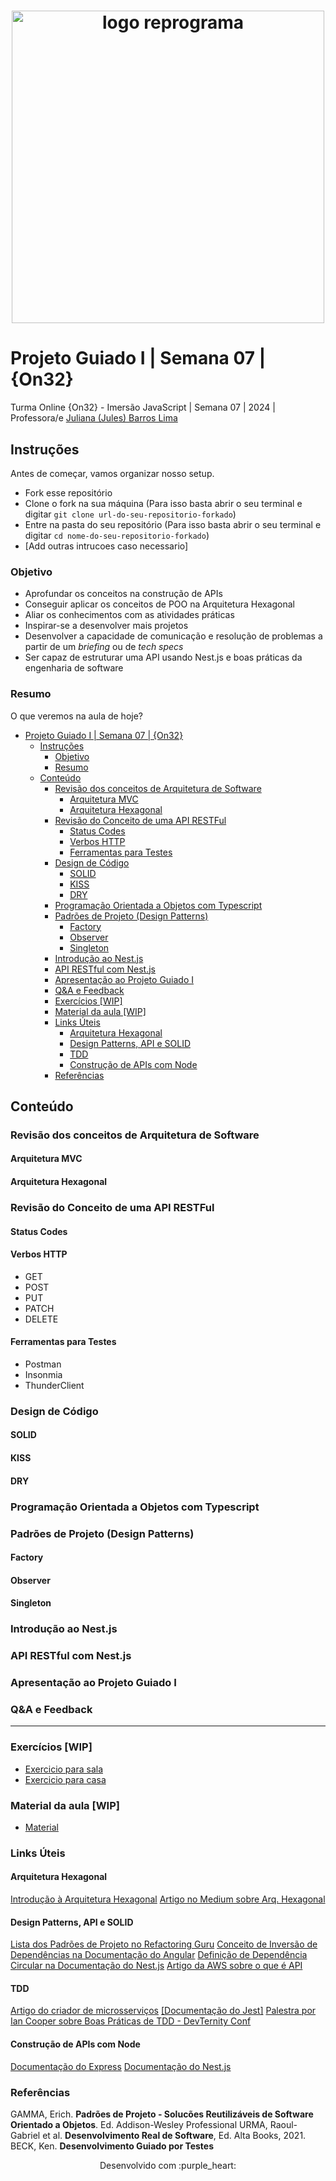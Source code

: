 <h1 align="center">
  <img src="assets/reprograma-fundos-claros.png" alt="logo reprograma" width="500">
</h1>

# Projeto Guiado I | Semana 07 | {On32}

Turma Online {On32} - Imersão JavaScript | Semana 07 | 2024 | Professora/e [Juliana (Jules) Barros Lima](https://www.linkedin.com/in/julianabarroslima/)

## Instruções
Antes de começar, vamos organizar nosso setup.
* Fork esse repositório
* Clone o fork na sua máquina (Para isso basta abrir o seu terminal e digitar `git clone url-do-seu-repositorio-forkado`)
* Entre na pasta do seu repositório (Para isso basta abrir o seu terminal e digitar `cd nome-do-seu-repositorio-forkado`)
* [Add outras intrucoes caso necessario]

### Objetivo
- Aprofundar os conceitos na construção de APIs
- Conseguir aplicar os conceitos de POO na Arquitetura Hexagonal
- Aliar os conhecimentos com as atividades práticas
- Inspirar-se a desenvolver mais projetos
- Desenvolver a capacidade de comunicação e resolução de problemas a partir de um _briefing_ ou de _tech specs_
- Ser capaz de estruturar uma API usando Nest.js e boas práticas da engenharia de software

### Resumo
O que veremos na aula de hoje?
- [Projeto Guiado I | Semana 07 | {On32}](#projeto-guiado-i--semana-07--on32)
  - [Instruções](#instruções)
    - [Objetivo](#objetivo)
    - [Resumo](#resumo)
  - [Conteúdo](#conteúdo)
    - [Revisão dos conceitos de Arquitetura de Software](#revisão-dos-conceitos-de-arquitetura-de-software)
      - [Arquitetura MVC](#arquitetura-mvc)
      - [Arquitetura Hexagonal](#arquitetura-hexagonal)
    - [Revisão do Conceito de uma API RESTFul](#revisão-do-conceito-de-uma-api-restful)
      - [Status Codes](#status-codes)
      - [Verbos HTTP](#verbos-http)
      - [Ferramentas para Testes](#ferramentas-para-testes)
    - [Design de Código](#design-de-código)
      - [SOLID](#solid)
      - [KISS](#kiss)
      - [DRY](#dry)
    - [Programação Orientada a Objetos com Typescript](#programação-orientada-a-objetos-com-typescript)
    - [Padrões de Projeto (Design Patterns)](#padrões-de-projeto-design-patterns)
      - [Factory](#factory)
      - [Observer](#observer)
      - [Singleton](#singleton)
    - [Introdução ao Nest.js](#introdução-ao-nestjs)
    - [API RESTful com Nest.js](#api-restful-com-nestjs)
    - [Apresentação ao Projeto Guiado I](#apresentação-ao-projeto-guiado-i)
    - [Q\&A e Feedback](#qa-e-feedback)
    - [Exercícios \[WIP\]](#exercícios-wip)
    - [Material da aula \[WIP\]](#material-da-aula-wip)
    - [Links Úteis](#links-úteis)
      - [Arquitetura Hexagonal](#arquitetura-hexagonal-1)
      - [Design Patterns, API e SOLID](#design-patterns-api-e-solid)
      - [TDD](#tdd)
      - [Construção de APIs com Node](#construção-de-apis-com-node)
    - [Referências](#referências)

## Conteúdo

### Revisão dos conceitos de Arquitetura de Software
  #### Arquitetura MVC

  #### Arquitetura Hexagonal

### Revisão do Conceito de uma API RESTFul
  #### Status Codes

  #### Verbos HTTP
  - GET
  - POST
  - PUT
  - PATCH
  - DELETE

  #### Ferramentas para Testes
  - Postman
  - Insonmia
  - ThunderClient

### Design de Código
  #### SOLID

  #### KISS

  #### DRY

### Programação Orientada a Objetos com Typescript

### Padrões de Projeto (Design Patterns)
  #### Factory

  #### Observer

  #### Singleton

### Introdução ao Nest.js

### API RESTful com Nest.js

### Apresentação ao Projeto Guiado I

### Q&A e Feedback


***
### Exercícios [WIP]
* [Exercicio para sala](/exercicios/para-sala/)
* [Exercicio para casa](/exercicios/para-casa/)

### Material da aula [WIP]
* [Material](/material)

### Links Úteis

#### Arquitetura Hexagonal
[Introdução à Arquitetura Hexagonal](https://beyondxscratch.com/2017/08/19/hexagonal-architecture-the-practical-guide-for-a-clean-architecture/)
[Artigo no Medium sobre Arq. Hexagonal](https://aiwitharpit.medium.com/hexagonal-architecture-a-practical-guide-to-building-decoupled-applications-130f36f94ac2)

#### Design Patterns, API e SOLID
[Lista dos Padrões de Projeto no Refactoring Guru](https://refactoring.guru/pt-br/design-patterns)
[Conceito de Inversão de Dependências na Documentação do Angular](https://angular.dev/guide/di)
[Definição de Dependência Circular na Documentação do Nest.js](https://docs.nestjs.com/fundamentals/circular-dependency)
[Artigo da AWS sobre o que é API](https://aws.amazon.com/pt/what-is/api/)

#### TDD
[Artigo do criador de microsserviços](https://martinfowler.com/bliki/TestDrivenDevelopment.html)
[[Documentação do Jest]](https://jestjs.io/)
[Palestra por Ian Cooper sobre Boas Práticas de TDD - DevTernity Conf](https://www.youtube.com/watch?v=EZ05e7EMOLM)

#### Construção de APIs com Node
[Documentação do Express](https://expressjs.com/en/guide/routing.html)
[Documentação do Nest.js](https://docs.nestjs.com/)

### Referências

GAMMA, Erich. **Padrões de Projeto - Solucões Reutilizáveis de Software Orientado a Objetos**.
Ed. Addison-Wesley Professional
URMA, Raoul-Gabriel et al. **Desenvolvimento Real de Software**, Ed. Alta Books, 2021.
BECK, Ken. **Desenvolvimento Guiado por Testes**

<p align="center">
Desenvolvido com :purple_heart:
</p>

